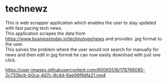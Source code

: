 # technewz
This is web scrapper application which enables the user to stay updated with fast pacing tech news.<br>
This application scrapes the data from https://www.businesstoday.in/technology/news and provides .jpg format to the user.<br>
This solves the problem where the user would not search for manually for news and then edit in jpg format he can now easily download with just one click.

https://user-images.githubusercontent.com/60065516/178766085-2c733bcb-b0ca-4d7c-8c4d-6ae06f9dfa21.mp4

